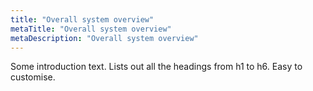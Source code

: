 ```yaml
---
title: "Overall system overview"
metaTitle: "Overall system overview"
metaDescription: "Overall system overview"
---
```


Some introduction text. Lists out all the headings from h1 to h6. Easy to customise.
